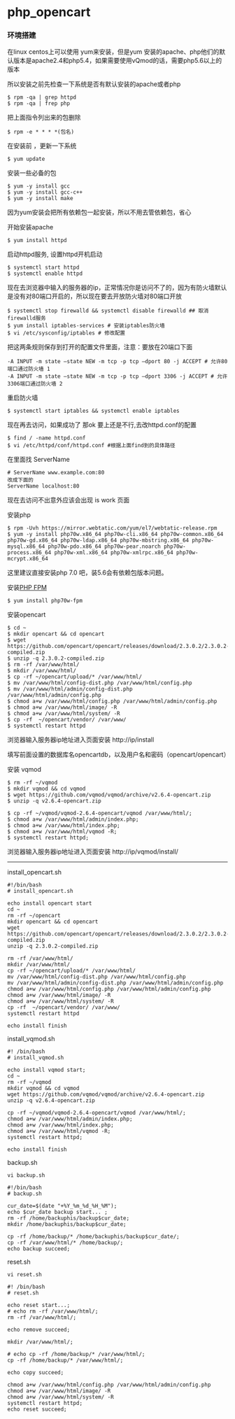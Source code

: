 # php_opencart


### 环境搭建
在linux centos上可以使用 yum来安装，但是yum 安装的apache、php他们的默认版本是apache2.4和php5.4，如果需要使用vQmod的话，需要php5.6以上的版本

所以安装之前先检查一下系统是否有默认安装的apache或者php
```
$ rpm -qa | grep httpd 
$ rpm -qa | frep php
```

把上面指令列出来的包删除
```
$ rpm -e * * * *(包名)
```

在安装前 ，更新一下系统
```
$ yum update
```

安装一些必备的包
```
$ yum -y install gcc 
$ yum -y install gcc-c++ 
$ yum -y install make
```
因为yum安装会把所有依赖包一起安装，所以不用去管依赖包，省心 

开始安装apache
```
$ yum install httpd
```

启动httpd服务, 设置httpd开机启动
```
$ systemctl start httpd
$ systemctl enable httpd
```

现在去浏览器中输入的服务器的ip，正常情况你是访问不了的，因为有防火墙默认是没有对80端口开启的，所以现在要去开放防火墙对80端口开放
```
$ systemctl stop firewalld && systemctl disable firewalld ## 取消firewalld服务
$ yum install iptables-services # 安装iptables防火墙 
$ vi /etc/sysconfig/iptables # 修改配置 
```

把这两条规则保存到打开的配置文件里面，注意：要放在20端口下面 
```
-A INPUT -m state –state NEW -m tcp -p tcp –dport 80 -j ACCEPT # 允许80端口通过防火墙 1 
-A INPUT -m state –state NEW -m tcp -p tcp –dport 3306 -j ACCEPT # 允许3306端口通过防火墙 2 
```

重启防火墙
```
$ systemctl start iptables && systemctl enable iptables
```

现在再去访问，如果成功了 那ok 要上还是不行,去改httpd.conf的配置

```
$ find / -name httpd.conf
$ vi /etc/httpd/conf/httpd.conf #根据上面find到的具体路径
```
在里面找 ServerName 
```
# ServerName www.example.com:80 
改成下面的
ServerName localhost:80
```
现在去访问不出意外应该会出现 is work 页面

安装php
```
$ rpm -Uvh https://mirror.webtatic.com/yum/el7/webtatic-release.rpm 
$ yum -y install php70w.x86_64 php70w-cli.x86_64 php70w-common.x86_64 php70w-gd.x86_64 php70w-ldap.x86_64 php70w-mbstring.x86_64 php70w-mysql.x86_64 php70w-pdo.x86_64 php70w-pear.noarch php70w-process.x86_64 php70w-xml.x86_64 php70w-xmlrpc.x86_64 php70w-mcrypt.x86_64
```
这里建议直接安装php 7.0 吧，装5.6会有依赖包版本问题。

安装[PHP FPM](https://www.cnblogs.com/followyou/p/9460058.html)
```
$ yum install php70w-fpm
```

安装opencart 
```
$ cd ~
$ mkdir opencart && cd opencart
$ wget https://github.com/opencart/opencart/releases/download/2.3.0.2/2.3.0.2-compiled.zip
$ unzip -q 2.3.0.2-compiled.zip
$ rm -rf /var/www/html/
$ mkdir /var/www/html/
$ cp -rf ~/opencart/upload/* /var/www/html/
$ mv /var/www/html/config-dist.php /var/www/html/config.php
$ mv /var/www/html/admin/config-dist.php /var/www/html/admin/config.php
$ chmod a+w /var/www/html/config.php /var/www/html/admin/config.php
$ chmod a+w /var/www/html/image/ -R
$ chmod a+w /var/www/html/system/ -R
$ cp -rf  ~/opencart/vendor/ /var/www/
$ systemctl restart httpd
```

浏览器输入服务器ip地址进入页面安装 http://ip/install

填写前面设置的数据库名opencartdb，以及用户名和密码（opencart/opencart）

安装 vqmod
```
$ rm -rf ~/vqmod
$ mkdir vqmod && cd vqmod
$ wget https://github.com/vqmod/vqmod/archive/v2.6.4-opencart.zip
$ unzip -q v2.6.4-opencart.zip

$ cp -rf ~/vqmod/vqmod-2.6.4-opencart/vqmod /var/www/html/;
$ chmod a+w /var/www/html/admin/index.php;
$ chmod a+w /var/www/html/index.php;
$ chmod a+w /var/www/html/vqmod -R;
$ systemctl restart httpd;
```
浏览器输入服务器ip地址进入页面安装 http://ip/vqmod/install/

---

install_opencart.sh
```
#!/bin/bash
# install_opencart.sh

echo install opencart start
cd ~
rm -rf ~/opencart
mkdir opencart && cd opencart
wget https://github.com/opencart/opencart/releases/download/2.3.0.2/2.3.0.2-compiled.zip
unzip -q 2.3.0.2-compiled.zip

rm -rf /var/www/html/
mkdir /var/www/html/
cp -rf ~/opencart/upload/* /var/www/html/
mv /var/www/html/config-dist.php /var/www/html/config.php
mv /var/www/html/admin/config-dist.php /var/www/html/admin/config.php
chmod a+w /var/www/html/config.php /var/www/html/admin/config.php
chmod a+w /var/www/html/image/ -R
chmod a+w /var/www/html/system/ -R
cp -rf  ~/opencart/vendor/ /var/www/
systemctl restart httpd

echo install finish
```


install_vqmod.sh 
```
#! /bin/bash
# install_vqmod.sh 

echo install vqmod start;
cd ~
rm -rf ~/vqmod
mkdir vqmod && cd vqmod
wget https://github.com/vqmod/vqmod/archive/v2.6.4-opencart.zip
unzip -q v2.6.4-opencart.zip

cp -rf ~/vqmod/vqmod-2.6.4-opencart/vqmod /var/www/html/;
chmod a+w /var/www/html/admin/index.php;
chmod a+w /var/www/html/index.php;
chmod a+w /var/www/html/vqmod -R;
systemctl restart httpd;

echo install finish
```


backup.sh
```
vi backup.sh
```

```
#!/bin/bash
# backup.sh

cur_date=$(date "+%Y_%m_%d_%H_%M");
echo $cur_date backup start... ;
rm -rf /home/backuphis/backup$cur_date;
mkdir /home/backuphis/backup$cur_date;

cp -rf /home/backup/* /home/backuphis/backup$cur_date/;
cp -rf /var/www/html/* /home/backup/;
echo backup succeed;
```


reset.sh
```
vi reset.sh
```

```
#! /bin/bash
# reset.sh

echo reset start...;
# echo rm -rf /var/www/html/;
rm -rf /var/www/html/;

echo remove succeed;

mkdir /var/www/html/;

# echo cp -rf /home/backup/* /var/www/html/;
cp -rf /home/backup/* /var/www/html/;

echo copy succeed;

chmod a+w /var/www/html/config.php /var/www/html/admin/config.php
chmod a+w /var/www/html/image/ -R
chmod a+w /var/www/html/system/ -R
systemctl restart httpd;
echo reset succeed;
```
